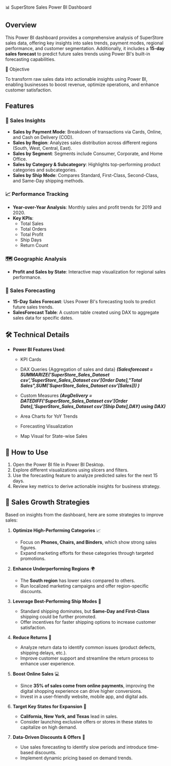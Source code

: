 📊 SuperStore Sales Power BI Dashboard  

## Overview  
This Power BI dashboard provides a comprehensive analysis of SuperStore sales data, offering key insights into sales trends, payment modes, regional performance, and customer segmentation. Additionally, it includes a **15-day sales forecast** to predict future sales trends using Power BI's built-in forecasting capabilities.  

🎯 Objective

To transform raw sales data into actionable insights using Power BI, enabling businesses to boost revenue, optimize operations, and enhance customer satisfaction.

## Features  

### 📌 Sales Insights  
- **Sales by Payment Mode**: Breakdown of transactions via Cards, Online, and Cash on Delivery (COD).  
- **Sales by Region**: Analyzes sales distribution across different regions (South, West, Central, East).  
- **Sales by Segment**: Segments include Consumer, Corporate, and Home Office.  
- **Sales by Category & Subcategory**: Highlights top-performing product categories and subcategories.  
- **Sales by Ship Mode**: Compares Standard, First-Class, Second-Class, and Same-Day shipping methods.  

### 📈 Performance Tracking  
- **Year-over-Year Analysis**: Monthly sales and profit trends for 2019 and 2020.  
- **Key KPIs**:  
  - Total Sales  
  - Total Orders  
  - Total Profit  
  - Ship Days  
  - Return Count  

### 🗺️ Geographic Analysis  
- **Profit and Sales by State**: Interactive map visualization for regional sales performance.  

### 🔮 Sales Forecasting  
- **15-Day Sales Forecast**: Uses Power BI's forecasting tools to predict future sales trends.  
- **SalesForecast Table**: A custom table created using DAX to aggregate sales data for specific dates.  

## 🛠 Technical Details  
- **Power BI Features Used**:  
  - KPI Cards  
  - DAX Queries {Aggregation of sales and data} _**(Salesforecast = SUMMARIZE('SuperStore_Sales_Dataset csv','SuperStore_Sales_Dataset csv'[Order Date],"Total Sales",SUM('SuperStore_Sales_Dataset csv'[Sales])) )**_
    
  - Custom Measures _**(AvgDelivery = DATEDIFF('SuperStore_Sales_Dataset csv'[Order Date],'SuperStore_Sales_Dataset csv'[Ship Date],DAY) using DAX)**_
    
  - Area Charts for YoY Trends  
  - Forecasting Visualization  
  - Map Visual for State-wise Sales  

## 📌 How to Use  

1. Open the Power BI file in Power BI Desktop.  
2. Explore different visualizations using slicers and filters.  
3. Use the forecasting feature to analyze predicted sales for the next 15 days.  
4. Review key metrics to derive actionable insights for business strategy.  

## 🚀 Sales Growth Strategies 

Based on insights from the dashboard, here are some strategies to improve sales:  

1. **Optimize High-Performing Categories** 📈  
   - Focus on **Phones, Chairs, and Binders**, which show strong sales figures.  
   - Expand marketing efforts for these categories through targeted promotions.  

2. **Enhance Underperforming Regions** 🌍  
   - The **South region** has lower sales compared to others.  
   - Run localized marketing campaigns and offer region-specific discounts.  

3. **Leverage Best-Performing Ship Modes** 🚚  
   - Standard shipping dominates, but **Same-Day and First-Class** shipping could be further promoted.  
   - Offer incentives for faster shipping options to increase customer satisfaction.  

4. **Reduce Returns** 🔄  
   - Analyze return data to identify common issues (product defects, shipping delays, etc.).  
   - Improve customer support and streamline the return process to enhance user experience.  

5. **Boost Online Sales** 💻  
   - Since **35% of sales come from online payments**, improving the digital shopping experience can drive higher conversions.  
   - Invest in a user-friendly website, mobile app, and digital ads.  

6. **Target Key States for Expansion** 🏢  
   - **California, New York, and Texas** lead in sales.  
   - Consider launching exclusive offers or stores in these states to capitalize on high demand.  

7. **Data-Driven Discounts & Offers** 🎯  
   - Use sales forecasting to identify slow periods and introduce time-based discounts.  
   - Implement dynamic pricing based on demand trends.  
